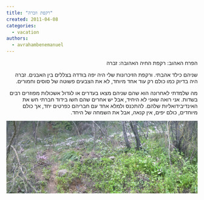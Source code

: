 ```yaml
---
title: "רקפת וזברה"
created: 2011-04-08
categories: 
  - vacation
authors: 
  - avrahambenemanuel
---
```

<div dir="rtl">
הפרח האהוב: רקפת החיה האהובה: זברה

שניהם כילד אהבתי. ורקפת הזיכרונות שלי היה יפה בודדה בצללים בין האבנים. זברה היה בדיוק כמו כולם רק עוד אחד מיוחד, לא את הצבעים פשוטה של סוסים וחמורים.

מה שלמדתי לאחרונה הוא שהם שניהם מצאו בעדרים או לגדול אשכולות מפוזרים רבים בשדות. אני רואה שאני לא היחיד, אבל יש אחרים שהם חשו בידוד חברתי חש את האינדיבידואליות שלהם. להתכנס ולמלא אחד עם חבריהם כפרטים יחד, אך כולם מיוחדים, כולם יפים, אין קנאה, אבל את השמחה של היחד.

[![](assets/images/rakefot.jpg "rakefot")](http://aviwollman.files.wordpress.com/2011/04/rakefot.jpg)
</div>